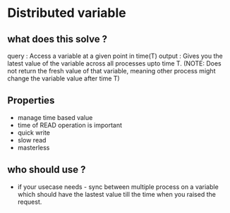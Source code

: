 
# Distributed variable 

## what does this solve ?

query : Access a variable at a given point in time(T)
output : Gives you the latest value of the variable across all processes upto time T. (NOTE: Does not return the fresh value of that variable, meaning other process might change the variable value after time T)

## Properties

- manage time based value
- time of READ operation is important
- quick write
- slow read
- masterless

## who should use ?

- if your usecase needs - sync between multiple process on a variable which should have the lastest value till the time when you raised the request.

